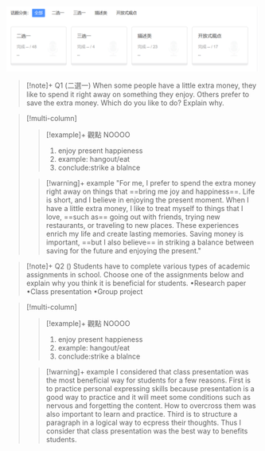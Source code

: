 ![](https://raw.githubusercontent.com/Ash0645/image_remote/main/202307232310332.png)

>[!note]+ Q1 (二選一)
>When some people have a little extra money, they like to spend it right away on something they enjoy. Others prefer to save the extra money. Which do you like to do? Explain why.

> [!multi-column]
>
>> [!example]+ 觀點
>> NOOOO
>> 1. enjoy present happieness
>> 2. example: hangout/eat
>> 3. conclude:strike a blalnce
>
>> [!warning]+ example
>> "For me, I prefer to spend the extra money right away on things that ==bring me joy and happiness==. Life is short, and I believe in enjoying the present moment. When I have a little extra money, I like to treat myself to things that I love, ==such as== going out with friends, trying new restaurants, or traveling to new places. These experiences enrich my life and create lasting memories. Saving money is important, ==but I also believe== in striking a balance between saving for the future and enjoying the present."


>[!note]+ Q2 ()
>Students have to complete various types of academic assignments in school. Choose one of the assignments below and explain why you think it is beneficial for students.
>•Research paper
>•Class presentation
>•Group project

> [!multi-column]
>
>> [!example]+ 觀點
>> NOOOO
>> 1. enjoy present happieness
>> 2. example: hangout/eat
>> 3. conclude:strike a blalnce
>
>> [!warning]+ example
>>I considered that class presentation was the most beneficial way for students for a few reasons. First is to practice personal expressing skills because presentation is a good way to practice and it will meet some conditions such as nervous and forgetting the content. How to overcross them was also important to learn and practice. Third is to structure a paragraph in a logical way to ecpress their thoughts. Thus I consider that class presentation was the best way to benefits students.

